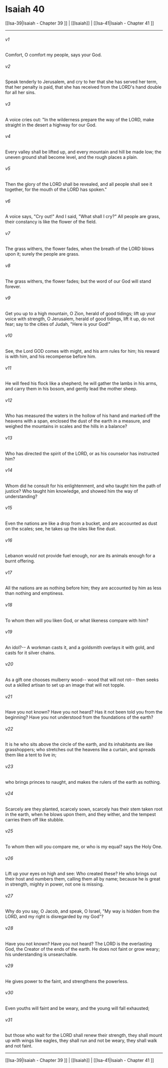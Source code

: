 # Isaiah 40

[[Isa-39|Isaiah - Chapter 39 ]] | [[Isaiah]] | [[Isa-41|Isaiah - Chapter 41 ]]
***

###### v1
Comfort, O comfort my people, says your God.
###### v2
Speak tenderly to Jerusalem, and cry to her that she has served her term, that her penalty is paid, that she has received from the LORD's hand double for all her sins.
###### v3
A voice cries out: "In the wilderness prepare the way of the LORD, make straight in the desert a highway for our God.
###### v4
Every valley shall be lifted up, and every mountain and hill be made low; the uneven ground shall become level, and the rough places a plain.
###### v5
Then the glory of the LORD shall be revealed, and all people shall see it together, for the mouth of the LORD has spoken."
###### v6
A voice says, "Cry out!" And I said, "What shall I cry?" All people are grass, their constancy is like the flower of the field.
###### v7
The grass withers, the flower fades, when the breath of the LORD blows upon it; surely the people are grass.
###### v8
The grass withers, the flower fades; but the word of our God will stand forever.
###### v9
Get you up to a high mountain, O Zion, herald of good tidings; lift up your voice with strength, O Jerusalem, herald of good tidings, lift it up, do not fear; say to the cities of Judah, "Here is your God!"
###### v10
See, the Lord GOD comes with might, and his arm rules for him; his reward is with him, and his recompense before him.
###### v11
He will feed his flock like a shepherd; he will gather the lambs in his arms, and carry them in his bosom, and gently lead the mother sheep.
###### v12
Who has measured the waters in the hollow of his hand and marked off the heavens with a span, enclosed the dust of the earth in a measure, and weighed the mountains in scales and the hills in a balance?
###### v13
Who has directed the spirit of the LORD, or as his counselor has instructed him?
###### v14
Whom did he consult for his enlightenment, and who taught him the path of justice? Who taught him knowledge, and showed him the way of understanding?
###### v15
Even the nations are like a drop from a bucket, and are accounted as dust on the scales; see, he takes up the isles like fine dust.
###### v16
Lebanon would not provide fuel enough, nor are its animals enough for a burnt offering.
###### v17
All the nations are as nothing before him; they are accounted by him as less than nothing and emptiness.
###### v18
To whom then will you liken God, or what likeness compare with him?
###### v19
An idol?-- A workman casts it, and a goldsmith overlays it with gold, and casts for it silver chains.
###### v20
As a gift one chooses mulberry wood-- wood that will not rot-- then seeks out a skilled artisan to set up an image that will not topple.
###### v21
Have you not known? Have you not heard? Has it not been told you from the beginning? Have you not understood from the foundations of the earth?
###### v22
It is he who sits above the circle of the earth, and its inhabitants are like grasshoppers; who stretches out the heavens like a curtain, and spreads them like a tent to live in;
###### v23
who brings princes to naught, and makes the rulers of the earth as nothing.
###### v24
Scarcely are they planted, scarcely sown, scarcely has their stem taken root in the earth, when he blows upon them, and they wither, and the tempest carries them off like stubble.
###### v25
To whom then will you compare me, or who is my equal? says the Holy One.
###### v26
Lift up your eyes on high and see: Who created these? He who brings out their host and numbers them, calling them all by name; because he is great in strength, mighty in power, not one is missing.
###### v27
Why do you say, O Jacob, and speak, O Israel, "My way is hidden from the LORD, and my right is disregarded by my God"?
###### v28
Have you not known? Have you not heard? The LORD is the everlasting God, the Creator of the ends of the earth. He does not faint or grow weary; his understanding is unsearchable.
###### v29
He gives power to the faint, and strengthens the powerless.
###### v30
Even youths will faint and be weary, and the young will fall exhausted;
###### v31
but those who wait for the LORD shall renew their strength, they shall mount up with wings like eagles, they shall run and not be weary, they shall walk and not faint.

***

[[Isa-39|Isaiah - Chapter 39 ]] | [[Isaiah]] | [[Isa-41|Isaiah - Chapter 41 ]]
